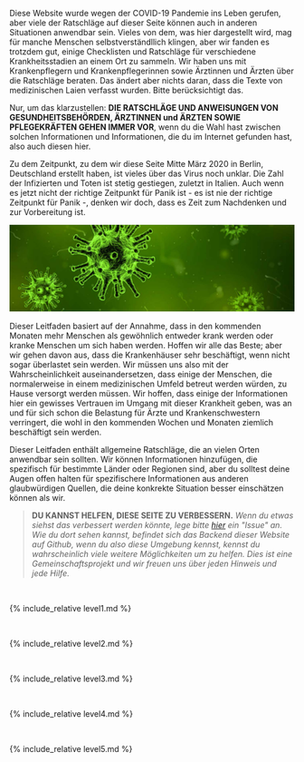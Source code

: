Diese Website wurde wegen der COVID-19 Pandemie ins Leben gerufen, aber viele der Ratschläge auf dieser Seite können auch in anderen Situationen anwendbar sein. Vieles von dem, was hier dargestellt wird, mag für manche Menschen selbstverständllich klingen, aber wir fanden es trotzdem gut, einige Checklisten und Ratschläge für verschiedene Krankheitsstadien an einem Ort zu sammeln. Wir haben uns mit Krankenpflegern und Krankenpflegerinnen sowie Ärztinnen und Ärzten über die Ratschläge beraten. 
Das ändert aber nichts daran, dass die Texte von medizinischen Laien verfasst wurden. Bitte berücksichtigt das. 

Nur, um das klarzustellen: **DIE RATSCHLÄGE UND ANWEISUNGEN VON GESUNDHEITSBEHÖRDEN, ÄRZTINNEN und ÄRZTEN SOWIE PFLEGEKRÄFTEN GEHEN IMMER VOR**, wenn du die Wahl hast zwischen solchen Informationen und Informationen, die du im Internet gefunden hast, also auch diesen hier.

Zu dem Zeitpunkt, zu dem wir diese Seite Mitte März 2020 in Berlin, Deutschland erstellt haben, ist vieles über das Virus  noch unklar. Die Zahl der Infizierten und Toten ist stetig gestiegen, zuletzt in Italien. Auch wenn es jetzt nicht der richtige Zeitpunkt für Panik ist - es ist nie der richtige Zeitpunkt für Panik -, denken wir doch, dass es Zeit zum Nachdenken und zur Vorbereitung ist.

![](/images/virus.png)

Dieser Leitfaden basiert auf der Annahme, dass in den kommenden Monaten mehr Menschen als gewöhnlich entweder krank werden oder kranke Menschen um sich haben werden. Hoffen wir alle das Beste; aber wir gehen davon aus, dass die Krankenhäuser sehr beschäftigt, wenn nicht sogar überlastet sein werden. Wir müssen uns also mit der Wahrscheinlichkeit auseinandersetzen, dass einige der Menschen, die normalerweise in einem medizinischen Umfeld betreut werden würden, zu Hause versorgt werden müssen. Wir hoffen, dass einige der Informationen hier ein gewisses Vertrauen im Umgang mit dieser Krankheit geben, was an und für sich schon die Belastung für Ärzte und Krankenschwestern verringert, die wohl in den kommenden Wochen und Monaten ziemlich beschäftigt sein werden.

Dieser Leitfaden enthält allgemeine Ratschläge, die an vielen Orten anwendbar sein sollten. Wir können Informationen hinzufügen, die spezifisch für bestimmte Länder oder Regionen sind, aber du solltest deine Augen offen halten für spezifischere Informationen aus anderen glaubwürdigen Quellen, die deine konkrekte Situation besser einschätzen können als wir.

> **DU KANNST HELFEN, DIESE SEITE ZU VERBESSERN.** *Wenn du etwas siehst das verbessert werden könnte, lege bitte [hier](https://github.com/covid-zu-hause/covid-zu-hause.github.io/issues/new) ein "Issue" an. Wie du dort sehen kannst, befindet sich das Backend dieser Website auf Github, wenn du also diese Umgebung kennst, kennst du wahrscheinlich viele weitere Möglichkeiten um zu helfen. Dies ist eine Gemeinschaftsprojekt und wir freuen uns über jeden Hinweis und jede Hilfe.*

&nbsp; 

{% include_relative level1.md %}

&nbsp; 

{% include_relative level2.md %}

&nbsp; 
 
{% include_relative level3.md %}
            
&nbsp; 
 
{% include_relative level4.md %}
        
&nbsp; 
 
{% include_relative level5.md %}
